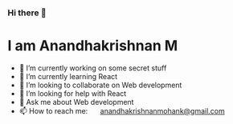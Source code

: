 ### Hi there 👋
# I am Anandhakrishnan M



- 🔭 I’m currently working on some secret stuff
- 🌱 I’m currently learning React
- 👯 I’m looking to collaborate on Web development
- 🤔 I’m looking for help with React
- 💬 Ask me about Web development
- 📫 How to reach me: <img align="center"
                    src="https://emojis.slackmojis.com/emojis/images/1450319444/38/gmail.png?1450319444" width="17" />
                <a href="anandhakrishnanmohank@gmail.com" target="_blank">anandhakrishnanmohank@gmail.com</a>

